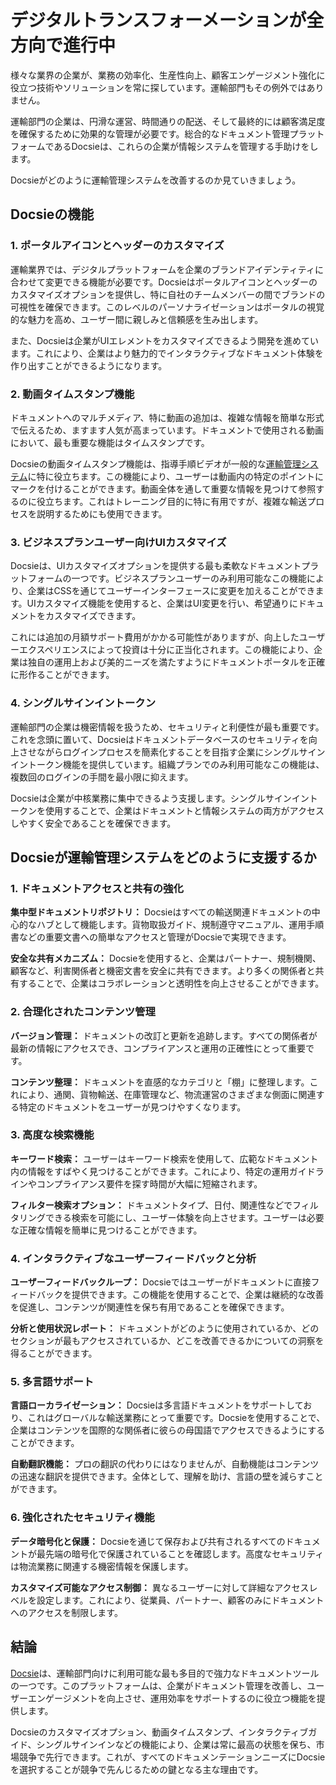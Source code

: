 # デジタルトランスフォーメーションが全方向で進行中

様々な業界の企業が、業務の効率化、生産性向上、顧客エンゲージメント強化に役立つ技術やソリューションを常に探しています。運輸部門もその例外ではありません。

運輸部門の企業は、円滑な運営、時間通りの配送、そして最終的には顧客満足度を確保するために効果的な管理が必要です。総合的なドキュメント管理プラットフォームであるDocsieは、これらの企業が情報システムを管理する手助けをします。

Docsieがどのように運輸管理システムを改善するのか見ていきましょう。

## Docsieの機能

### 1. ポータルアイコンとヘッダーのカスタマイズ

運輸業界では、デジタルプラットフォームを企業のブランドアイデンティティに合わせて変更できる機能が必要です。Docsieはポータルアイコンとヘッダーのカスタマイズオプションを提供し、特に自社のチームメンバーの間でブランドの可視性を確保できます。このレベルのパーソナライゼーションはポータルの視覚的な魅力を高め、ユーザー間に親しみと信頼感を生み出します。

また、Docsieは企業がUIエレメントをカスタマイズできるよう開発を進めています。これにより、企業はより魅力的でインタラクティブなドキュメント体験を作り出すことができるようになります。

### 2. 動画タイムスタンプ機能

ドキュメントへのマルチメディア、特に動画の追加は、複雑な情報を簡単な形式で伝えるため、ますます人気が高まっています。ドキュメントで使用される動画において、最も重要な機能はタイムスタンプです。

Docsieの動画タイムスタンプ機能は、指導手順ビデオが一般的な[運輸管理システム](https://www.freightpop.com/)に特に役立ちます。この機能により、ユーザーは動画内の特定のポイントにマークを付けることができます。動画全体を通して重要な情報を見つけて参照するのに役立ちます。これはトレーニング目的に特に有用ですが、複雑な輸送プロセスを説明するためにも使用できます。

### 3. ビジネスプランユーザー向けUIカスタマイズ

Docsieは、UIカスタマイズオプションを提供する最も柔軟なドキュメントプラットフォームの一つです。ビジネスプランユーザーのみ利用可能なこの機能により、企業はCSSを通じてユーザーインターフェースに変更を加えることができます。UIカスタマイズ機能を使用すると、企業はUI変更を行い、希望通りにドキュメントをカスタマイズできます。

これには追加の月額サポート費用がかかる可能性がありますが、向上したユーザーエクスペリエンスによって投資は十分に正当化されます。この機能により、企業は独自の運用上および美的ニーズを満たすようにドキュメントポータルを正確に形作ることができます。

### 4. シングルサインイントークン

運輸部門の企業は機密情報を扱うため、セキュリティと利便性が最も重要です。これを念頭に置いて、Docsieはドキュメントデータベースのセキュリティを向上させながらログインプロセスを簡素化することを目指す企業にシングルサインイントークン機能を提供しています。組織プランでのみ利用可能なこの機能は、複数回のログインの手間を最小限に抑えます。

Docsieは企業が中核業務に集中できるよう支援します。シングルサインイントークンを使用することで、企業はドキュメントと情報システムの両方がアクセスしやすく安全であることを確保できます。

## Docsieが運輸管理システムをどのように支援するか

### 1. ドキュメントアクセスと共有の強化

**集中型ドキュメントリポジトリ：** Docsieはすべての輸送関連ドキュメントの中心的なハブとして機能します。貨物取扱ガイド、規制遵守マニュアル、運用手順書などの重要文書への簡単なアクセスと管理がDocsieで実現できます。

**安全な共有メカニズム：** Docsieを使用すると、企業はパートナー、規制機関、顧客など、利害関係者と機密文書を安全に共有できます。より多くの関係者と共有することで、企業はコラボレーションと透明性を向上させることができます。

### 2. 合理化されたコンテンツ管理

**バージョン管理：** ドキュメントの改訂と更新を追跡します。すべての関係者が最新の情報にアクセスでき、コンプライアンスと運用の正確性にとって重要です。

**コンテンツ整理：** ドキュメントを直感的なカテゴリと「棚」に整理します。これにより、通関、貨物輸送、在庫管理など、物流運営のさまざまな側面に関連する特定のドキュメントをユーザーが見つけやすくなります。

### 3. 高度な検索機能

**キーワード検索：** ユーザーはキーワード検索を使用して、広範なドキュメント内の情報をすばやく見つけることができます。これにより、特定の運用ガイドラインやコンプライアンス要件を探す時間が大幅に短縮されます。

**フィルター検索オプション：** ドキュメントタイプ、日付、関連性などでフィルタリングできる検索を可能にし、ユーザー体験を向上させます。ユーザーは必要な正確な情報を簡単に見つけることができます。

### 4. インタラクティブなユーザーフィードバックと分析

**ユーザーフィードバックループ：** Docsieではユーザーがドキュメントに直接フィードバックを提供できます。この機能を使用することで、企業は継続的な改善を促進し、コンテンツが関連性を保ち有用であることを確保できます。

**分析と使用状況レポート：** ドキュメントがどのように使用されているか、どのセクションが最もアクセスされているか、どこを改善できるかについての洞察を得ることができます。

### 5. 多言語サポート

**言語ローカライゼーション：** Docsieは多言語ドキュメントをサポートしており、これはグローバルな輸送業務にとって重要です。Docsieを使用することで、企業はコンテンツを国際的な関係者に彼らの母国語でアクセスできるようにすることができます。

**自動翻訳機能：** プロの翻訳の代わりにはなりませんが、自動機能はコンテンツの迅速な翻訳を提供できます。全体として、理解を助け、言語の壁を減らすことができます。

### 6. 強化されたセキュリティ機能

**データ暗号化と保護：** Docsieを通じて保存および共有されるすべてのドキュメントが最先端の暗号化で保護されていることを確認します。高度なセキュリティは物流業務に関連する機密情報を保護します。

**カスタマイズ可能なアクセス制御：** 異なるユーザーに対して詳細なアクセスレベルを設定します。これにより、従業員、パートナー、顧客のみにドキュメントへのアクセスを制限します。

## 結論

[Docsie](https://www.docsie.io/)は、運輸部門向けに利用可能な最も多目的で強力なドキュメントツールの一つです。このプラットフォームは、企業がドキュメント管理を改善し、ユーザーエンゲージメントを向上させ、運用効率をサポートするのに役立つ機能を提供します。

Docsieのカスタマイズオプション、動画タイムスタンプ、インタラクティブガイド、シングルサインインなどの機能により、企業は常に最高の状態を保ち、市場競争で先行できます。これが、すべてのドキュメンテーションニーズにDocsieを選択することが競争で先んじるための鍵となる主な理由です。